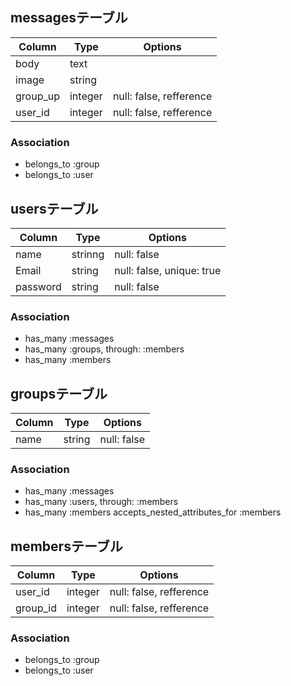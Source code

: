## messagesテーブル

|Column|Type|Options|
|------|----|-------|
|body|text||
|image|string||
|group_up|integer|null: false, refference|
|user_id|integer|null: false, refference|

### Association
- belongs_to :group
- belongs_to :user

## usersテーブル

|Column|Type|Options|
|------|----|-------|
|name|strinng|null: false|
|Email|string|null: false, unique: true|
|password|string|null: false|

### Association
- has_many :messages
- has_many :groups, through: :members
- has_many :members

## groupsテーブル

|Column|Type|Options|
|------|----|-------|
|name|string|null: false|

### Association
- has_many :messages
- has_many :users, through: :members
- has_many :members
accepts_nested_attributes_for :members

## membersテーブル

|Column|Type|Options|
|------|----|-------|
|user_id|integer|null: false, refference|
|group_id|integer|null: false, refference|

### Association
- belongs_to :group
- belongs_to :user

<!-- # README

This README would normally document whatever steps are necessary to get the
application up and running.

Things you may want to cover:

* Ruby version

* System dependencies

* Configuration

* Database creation

* Database initialization

* How to run the test suite

* Services (job queues, cache servers, search engines, etc.)

* Deployment instructions

* ...
 -->
